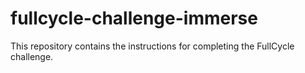 # fullcycle-challenge-immerse
This repository contains the instructions for completing the FullCycle challenge.
